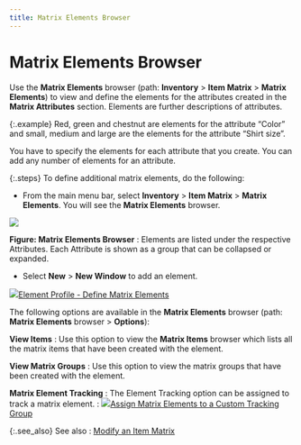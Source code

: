 ```yaml
---
title: Matrix Elements Browser
---
```


# Matrix Elements Browser


Use the **Matrix Elements** browser  (path: **Inventory** > **Item 
 Matrix** > **Matrix Elements**)  to view and define the elements for the attributes created in the **Matrix Attributes** section. Elements  are further descriptions of attributes.


{:.example}
Red, green and chestnut are elements for the  attribute “Color” and small, medium and large are the elements for the  attribute “Shirt size”.


You have to specify the elements for each attribute that you create.  You can add any number of elements for an attribute.


{:.steps}
To define additional matrix elements, do  the following:

- From the main menu  bar, select **Inventory** > **Item Matrix** > **Matrix 
 Elements**. You will see the **Matrix 
 Elements** browser.



![]({{site.mi_baseurl}}/img/matrix_elements_mi.gif)


**Figure: Matrix Elements Browser**
: Elements are listed under the respective Attributes.  Each Attribute is shown as a group that can be collapsed or expanded.

- Select **New**  > **New Window** to add an element.



![]({{site.mi_baseurl}}/img/lens.gif)[Element Profile  - Define Matrix Elements]({{site.mi_baseurl}}/creating-matrix-group-and-matrix-items/elements/element_profile_mi.html)


The following options are available in the **Matrix 
 Elements** browser (path: **Matrix 
 Elements** browser > **Options**):


**View Items**
: Use this option to view the **Matrix 
 Items** browser which lists all the matrix items that have been created  with the element.


**View Matrix Groups**
: Use this option to view the matrix groups that have  been created with the element.


**Matrix Element Tracking**
: The Element Tracking option can be assigned to track  a matrix element.
: ![]({{site.mi_baseurl}}/img/lens.gif)[Assign  Matrix Elements to a Custom Tracking Group]({{site.mi_baseurl}}/creating-matrix-group-and-matrix-items/elements/assign_matrix_elements_to_a_custom_tracking_group_mi.html)


{:.see_also}
See also
: [Modify an Item  Matrix]({{site.mi_baseurl}}/creating-matrix-group-and-matrix-items/modifying_item_matrix.html)
